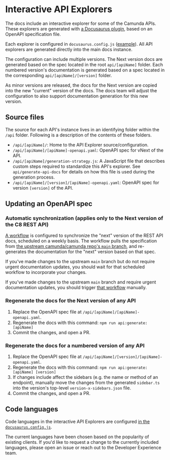 # Interactive API Explorers

The docs include an interactive explorer for some of the Camunda APIs. These explorers are generated with [a Docusaurus plugin](https://github.com/PaloAltoNetworks/docusaurus-openapi-docs/), based on an OpenAPI specification file.

Each explorer is configured in `docusaurus.config.js` ([example](https://github.com/camunda/camunda-docs/blob/708bc4dbc6a8a2aeae324ab86ff4e59cc74c59fa/docusaurus.config.js#L193-L219)). All API explorers are generated directly into the main docs instance.

The configuration can include multiple versions. The Next version docs are generated based on the spec located in the root `api/[apiName]` folder. Each numbered version's documentation is generated based on a spec located in the corresponding `api/[apiName]/[version]` folder.

As minor versions are released, the docs for the Next version are copied into the new "current" version of the docs. The docs team will adjust the configuration to also support documentation generation for this new version.

## Source files

The source for each API's instance lives in an identifying folder within the `/api` folder. Following is a description of the contents of these folders.

- `/api/[apiName]/`: Home to the API Explorer source/configuration.
- `/api/[apiName]/[apiName]-openapi.yaml`: OpenAPI spec for vNext of the API.
- `/api/[apiName]/generation-strategy.js`: A JavaScript file that describes custom steps required to standardize this API's explorer.
  See `api/generate-api-docs` for details on how this file is used during the generation process.
- `/api/[apiName]/[version]/[apiName]-openapi.yaml`: OpenAPI spec for version `[version]` of the API.

## Updating an OpenAPI spec

### Automatic synchronization (applies only to the Next version of the C8 REST API)

[A workflow](https://github.com/camunda/camunda-docs/actions/workflows/sync-rest-api-docs.yaml) is configured to synchronize the "next" version of the REST API docs, scheduled on a weekly basis. The workflow pulls the specification from [the upstream camunda/camunda repo's `main` branch](https://github.com/camunda/camunda/blob/main/zeebe/gateway-protocol/src/main/proto/rest-api.yaml), and re-generates the documentation for the "next" version based on that spec.

If you've made changes to the upstream `main` branch but do not require urgent documentation updates, you should wait for that scheduled workflow to incorporate your changes.

If you've made changes to the upstream `main` branch and require urgent documentation updates, you should trigger [that workflow](https://github.com/camunda/camunda-docs/actions/workflows/sync-rest-api-docs.yaml) manually.

### Regenerate the docs for the Next version of any API

1. Replace the OpenAPI spec file at `/api/[apiName]/[apiName]-openapi.yaml`.
2. Regenerate the docs with this command:
   `npm run api:generate:[apiName]`
3. Commit the changes, and open a PR.

### Regenerate the docs for a numbered version of any API

1. Replace the OpenAPI spec file at `/api/[apiName]/[version]/[apiName]-openapi.yaml`.
2. Regenerate the docs with this command:
   `npm run api:generate:[apiName] [version]`
3. If changes include affect the sidebars (e.g. the name or method of an endpoint), manually move the changes from the generated `sidebar.ts` into the version's top-level `version-x-sidebars.json` file.
4. Commit the changes, and open a PR.

## Code languages

Code languages in the interactive API Explorers are configured [in the `docusaurus.config.js`](https://github.com/camunda/camunda-docs/blob/511cf0c26b93bb3076834d87a216609bd8f28548/docusaurus.config.js#L274).

The current languages have been chosen based on the popularity of existing clients. If you'd like to request a change to the currently included languages, please open an issue or reach out to the Developer Experience team.
